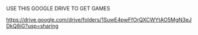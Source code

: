 USE THIS GOOGLE DRIVE TO GET GAMES

https://drive.google.com/drive/folders/1SuwE4pwFfOrQXCWYtAO5MgN3eJDkQ8iG?usp=sharing

